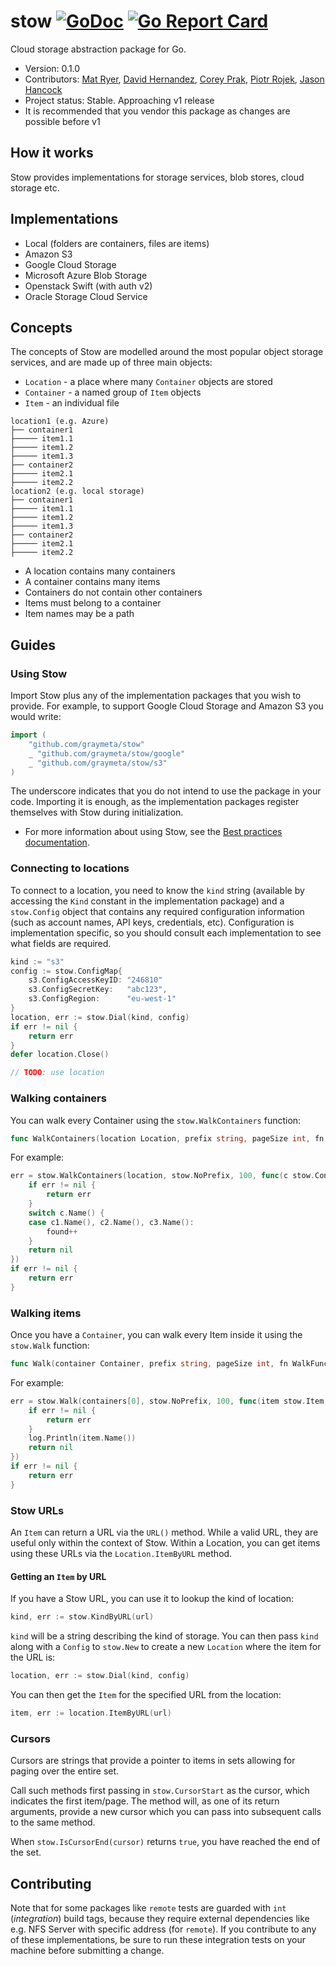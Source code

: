 # stow [![GoDoc](https://godoc.org/github.com/graymeta/stow?status.svg)](https://godoc.org/github.com/graymeta/stow) [![Go Report Card](https://goreportcard.com/badge/github.com/graymeta/stow)](https://goreportcard.com/report/github.com/graymeta/stow)
Cloud storage abstraction package for Go. 

* Version: 0.1.0
* Contributors: [Mat Ryer](https://github.com/matryer), [David Hernandez](https://github.com/dahernan), [Corey Prak](https://github.com/Xercoy), [Piotr Rojek](https://github.com/piotrrojek), [Jason Hancock](https://github.com/jasonhancock)
* Project status: Stable. Approaching v1 release
* It is recommended that you vendor this package as changes are possible before v1

## How it works

Stow provides implementations for storage services, blob stores, cloud storage etc.

## Implementations

* Local (folders are containers, files are items)
* Amazon S3
* Google Cloud Storage
* Microsoft Azure Blob Storage
* Openstack Swift (with auth v2)
* Oracle Storage Cloud Service

## Concepts

The concepts of Stow are modelled around the most popular object storage services, and are made up of three main objects:

* `Location` - a place where many `Container` objects are stored
* `Container` - a named group of `Item` objects
* `Item` - an individual file

```
location1 (e.g. Azure)
├── container1
├───── item1.1
├───── item1.2
├───── item1.3
├── container2
├───── item2.1
├───── item2.2
location2 (e.g. local storage)
├── container1
├───── item1.1
├───── item1.2
├───── item1.3
├── container2
├───── item2.1
├───── item2.2
```

* A location contains many containers
* A container contains many items
* Containers do not contain other containers
* Items must belong to a container
* Item names may be a path

## Guides

### Using Stow

Import Stow plus any of the implementation packages that you wish to provide. For example, to support Google Cloud Storage and Amazon S3 you would write:

```go
import (
	"github.com/graymeta/stow"
	_ "github.com/graymeta/stow/google"
	_ "github.com/graymeta/stow/s3"
)
```

The underscore indicates that you do not intend to use the package in your code. Importing it is enough, as the implementation packages register themselves with Stow during initialization.

* For more information about using Stow, see the [Best practices documentation](BestPractices.md).

### Connecting to locations

To connect to a location, you need to know the `kind` string (available by accessing the `Kind` constant in the implementation package) and a `stow.Config` object that contains any required configuration information (such as account names, API keys, credentials, etc). Configuration is implementation specific, so you should consult each implementation to see what fields are required.

```go
kind := "s3"
config := stow.ConfigMap{
	s3.ConfigAccessKeyID: "246810"
	s3.ConfigSecretKey:   "abc123",
	s3.ConfigRegion:      "eu-west-1"
}
location, err := stow.Dial(kind, config)
if err != nil {
	return err
}
defer location.Close()

// TODO: use location
```

### Walking containers

You can walk every Container using the `stow.WalkContainers` function:

```go
func WalkContainers(location Location, prefix string, pageSize int, fn WalkContainersFunc) error
```

For example:

```go
err = stow.WalkContainers(location, stow.NoPrefix, 100, func(c stow.Container, err error) error {
	if err != nil {
		return err
	}
	switch c.Name() {
	case c1.Name(), c2.Name(), c3.Name():
		found++
	}
	return nil
})
if err != nil {
	return err
}
```

### Walking items

Once you have a `Container`, you can walk every Item inside it using the `stow.Walk` function:

```go
func Walk(container Container, prefix string, pageSize int, fn WalkFunc) error
```

For example:

```go
err = stow.Walk(containers[0], stow.NoPrefix, 100, func(item stow.Item, err error) error {
	if err != nil {
		return err
	}
	log.Println(item.Name())
	return nil
})
if err != nil {
	return err
}
```

### Stow URLs

An `Item` can return a URL via the `URL()` method. While a valid URL, they are useful only within the context of Stow. Within a Location, you can get items using these URLs via the `Location.ItemByURL` method.

#### Getting an `Item` by URL

If you have a Stow URL, you can use it to lookup the kind of location:

```go
kind, err := stow.KindByURL(url)
```

`kind` will be a string describing the kind of storage. You can then pass `kind` along with a `Config` to `stow.New` to create a new `Location` where the item for the URL is:

```go
location, err := stow.Dial(kind, config)
```

You can then get the `Item` for the specified URL from the location:

```go
item, err := location.ItemByURL(url)
```

### Cursors

Cursors are strings that provide a pointer to items in sets allowing for paging over the entire set.

Call such methods first passing in `stow.CursorStart` as the cursor, which indicates the first item/page. The method will, as one of its return arguments, provide a new cursor which you can pass into subsequent calls to the same method.

When `stow.IsCursorEnd(cursor)` returns `true`, you have reached the end of the set.

## Contributing

Note that for some packages like `remote` tests are guarded with `int` (_integration_) build tags, because they require external dependencies like e.g. NFS Server with specific address (for `remote`).
If you contribute to any of these implementations, be sure to run these integration tests on your machine before submitting a change.
